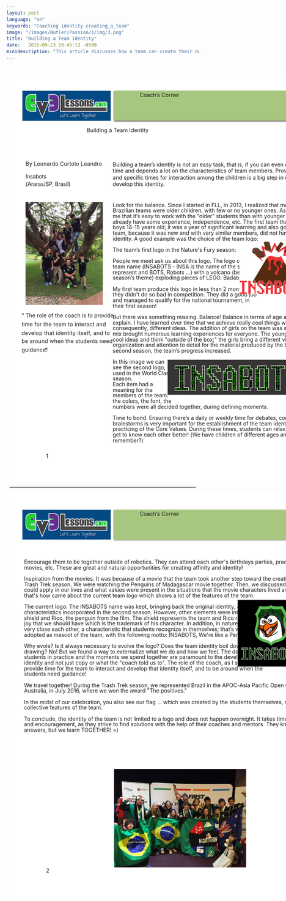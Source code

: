 ```yaml
---
layout: post
language: "en"
keywords: "Coaching identity creating_a_team"
image: "/images/Butler/Passion/1/img/3.png"
title: "Building a Team Identity"
date:   2016-09-23 19:45:13 -0500
minidescription: "This article discusses how a team can create their own identity."
---
```

﻿<?xml version="1.0" encoding="utf-8"?>
<html xml:lang="en" lang="en" xmlns="http://www.w3.org/1999/xhtml">
  <head>
    <meta http-equiv="Content-Style-Type" content="text/css" />
    <title>qbpQniEc</title>
    <link rel="stylesheet" type="text/css" href="/coachcorner/qbpQniEc/qbpQniEc.css" />
    <!--[if IE]><script type="text/javascript" src="/coachcorner/qbpQniEc/excanvas-compiled.js"></script><![endif]-->
    <script type="text/javascript" src="/coachcorner/qbpQniEc/qbpQniEc.js"> </script>
  </head>
  <body>
    <div style="margin:1ex;">
      <div style="width:100%">
        <!--<table style="border:0;width:100%;">
          <tbody>
            <tr>
              <td bgcolor="eeeeee" align="right">
                <font face="arial,sans-serif">
                  <b>Page 1</b>
                </font>
              </td>
            </tr>
          </tbody>
        </table>-->
      </div>
      <div style="position:relative;width:612pt;height:792pt;">
        <div style="position:absolute;left:0pt;top:0pt;width:100%;height:100%;clip:rect(0pt,612pt,792pt,0pt);" class="fmt-3"><span class="fmt-6" style="white-space:pre;"><div style="position:absolute;top:161.31pt;left:32pt;z-index:54;letter-spacing:.015em;">By Leonardo Curtolo Leandro </div></span><span class="fmt-9" style="white-space:pre;"><div style="position:absolute;top:459.31pt;left:24pt;z-index:58;letter-spacing:.008em;">“ The role of the coach is to provide </div></span><span class="fmt-9" style="white-space:pre;"><div style="position:absolute;top:476.31pt;left:24pt;z-index:59;letter-spacing:.02em;">time for the team to interact and </div></span><span class="fmt-9" style="white-space:pre;"><div style="position:absolute;top:493.31pt;left:24pt;z-index:60;letter-spacing:.024em;">develop that identity itself, and to </div></span><span class="fmt-9" style="white-space:pre;"><div style="position:absolute;top:509.31pt;left:24pt;z-index:61;letter-spacing:.018em;">be around when the students need </div></span><span class="fmt-9" style="white-space:pre;"><div style="position:absolute;top:526.31pt;left:24pt;z-index:62;letter-spacing:.028em;">guidance!</div></span><img style="position:absolute;left:25pt;top:24pt;width:174pt;height:60.0003pt;z-index:49;" src="/coachcorner/qbpQniEc/34ce081c00d8291c7f76c5dffde88a41.png" alt="Image_14_0" /><span class="fmt-7" style="white-space:pre;"><div style="position:absolute;top:186.38pt;left:32pt;z-index:56;letter-spacing:-.019em;">Insabots<span class="fmt-8"> </span></div></span><span class="fmt-7" style="white-space:pre;"><div style="position:absolute;top:201.38pt;left:32pt;z-index:57;letter-spacing:-.012em;">(Araras/SP, Brasil)</div></span><img style="position:absolute;left:32pt;top:243pt;width:152pt;height:202pt;z-index:64;" src="/coachcorner/qbpQniEc/cd2ab0e36821b5f67d8a9ad4755256ae.png" alt="Image_23_0" /><span class="fmt-9" style="white-space:pre;"><div style="position:absolute;top:526.31pt;left:69.91pt;z-index:63;letter-spacing:.128em;">”</div></span><span class="fmt-0" style="white-space:pre;"><div style="position:absolute;top:735.14pt;left:72pt;z-index:2;">1</div></span><img style="position:absolute;left:202.5pt;top:22.4pt;width:387.01pt;height:65.1599pt;z-index:50;" src="/coachcorner/qbpQniEc/6e47e8984368606f6e063300aba4e4d7.png" alt="Image_16_0" /><span class="fmt-4" style="white-space:pre;"><div style="position:absolute;top:26.24pt;left:256pt;z-index:52;letter-spacing:.005em;">Coach’s Corner</div></span><img style="position:absolute;left:205.5pt;top:23.56pt;width:381pt;height:60pt;z-index:51;" src="/coachcorner/qbpQniEc/28101f4ded12d4d5997fcf141843fbd9.png" alt="__rendered_path__51" /><span class="fmt-5" style="white-space:pre;"><div style="position:absolute;top:95.068pt;left:152pt;z-index:53;letter-spacing:.01em;">Building a Team Identity</div></span><span class="fmt-1" style="white-space:pre;"><div style="position:absolute;top:163.09pt;left:203pt;z-index:3;letter-spacing:-.001em;">Building a team’s identity is not an easy task, that is, if you can even call it a task. It takes </div></span><span class="fmt-1" style="white-space:pre;"><div style="position:absolute;top:175.09pt;left:203pt;z-index:4;">time and depends a lot on the characteristics of team members. Providing an environment </div></span><span class="fmt-1" style="white-space:pre;"><div style="position:absolute;top:188.09pt;left:203pt;z-index:5;">and specific times for interaction among the children is a big step in enabling the team to </div></span><span class="fmt-1" style="white-space:pre;"><div style="position:absolute;top:201.09pt;left:203pt;z-index:6;letter-spacing:-.002em;">develop this identity. </div></span><span class="fmt-2" style="white-space:pre;"><div style="position:absolute;top:242.09pt;left:203pt;z-index:8;">Look for the balance.<span class="fmt-3"> Since I started in FLL, in 2013, I realized that most members of </span></div></span><span style="white-space:pre;"><div style="position:absolute;top:253.09pt;left:203pt;z-index:9;">Brazilian teams were older children, with few or no younger ones. As a coach, it seems to </div></span><span style="white-space:pre;"><div style="position:absolute;top:264.09pt;left:203pt;z-index:10;">me that it’s easy to work with the “older” students than with younger ones, because they </div></span><span style="white-space:pre;"><div style="position:absolute;top:275.09pt;left:203pt;z-index:11;">already have some experience, independence, etc. The first team that I coached only had </div></span><span style="white-space:pre;"><div style="position:absolute;top:286.09pt;left:203pt;z-index:12;">boys 14-15 years old; it was a year of significant learning and also good results, but the </div></span><span style="white-space:pre;"><div style="position:absolute;top:297.09pt;left:203pt;z-index:13;">team, because it was new and with very similar members, did not have a well-defined </div></span><span style="white-space:pre;"><div style="position:absolute;top:308.09pt;left:203pt;z-index:14;letter-spacing:-.003em;">identity. A good example was the choice of the team logo: </div></span><img style="position:absolute;left:452pt;top:320pt;width:135pt;height:104pt;z-index:65;" src="/coachcorner/qbpQniEc/2dbf74ef891381cd4ff6ffecca2d0a42.png" alt="Image_25_0" /><span style="white-space:pre;"><div style="position:absolute;top:330.09pt;left:203pt;z-index:15;letter-spacing:-.001em;">The team’s first logo in the Nature's Fury season: </div></span><span style="white-space:pre;"><div style="position:absolute;top:352.09pt;left:203pt;z-index:16;">People we meet ask us about this logo. The logo consisted of the </div></span><span style="white-space:pre;"><div style="position:absolute;top:363.09pt;left:203pt;z-index:17;letter-spacing:-.001em;">team name (INSABOTS - INSA is the name of the school that we </div></span><span style="white-space:pre;"><div style="position:absolute;top:374.09pt;left:203pt;z-index:18;">represent and BOTS, Robots ...) with a volcano (because of that </div></span><span style="white-space:pre;"><div style="position:absolute;top:385.09pt;left:203pt;z-index:19;letter-spacing:-.001em;">season’s theme) exploding pieces of LEGO. Badaboom! </div></span><span style="white-space:pre;"><div style="position:absolute;top:407.09pt;left:203pt;z-index:20;">My first team produce this logo in less than 2 months and </div></span><span style="white-space:pre;"><div style="position:absolute;top:418.09pt;left:203pt;z-index:21;">they didn't do so bad in competition. They did a good job </div></span><span style="white-space:pre;"><div style="position:absolute;top:429.09pt;left:203pt;z-index:22;">and managed to qualify for the national tournament, in </div></span><span style="white-space:pre;"><div style="position:absolute;top:440.09pt;left:203pt;z-index:24;">their first season!  </div></span><span style="white-space:pre;"><div style="position:absolute;top:462.09pt;left:203pt;z-index:25;">But there was something missing. Balance! Balance in terms of age and gender. Let me </div></span><span style="white-space:pre;"><div style="position:absolute;top:473.09pt;left:203pt;z-index:27;">explain. I have learned over time that we achieve really cool things when we mix ages and, </div></span><span style="white-space:pre;"><div style="position:absolute;top:484.09pt;left:203pt;z-index:28;letter-spacing:-.001em;">consequently, different ideas. The addition of girls on the team was a very big step, and this </div></span><span style="white-space:pre;"><div style="position:absolute;top:495.09pt;left:203pt;z-index:29;">mix brought numerous learning experiences for everyone. The younger children have super </div></span><span style="white-space:pre;"><div style="position:absolute;top:506.09pt;left:203pt;z-index:30;">cool ideas and think "outside of the box;" the girls bring a different view, greater integration, </div></span><span style="white-space:pre;"><div style="position:absolute;top:517.09pt;left:203pt;z-index:31;">organization and attention to detail for the material produced by the team. Thus, in the </div></span><span style="white-space:pre;"><div style="position:absolute;top:528.09pt;left:203pt;z-index:32;letter-spacing:-.001em;">second season, the team’s progress increased. </div></span><img style="position:absolute;left:311pt;top:552pt;width:276pt;height:70pt;z-index:66;" src="/coachcorner/qbpQniEc/baa6014a2009bfecb84fe7c0bfc78c59.png" alt="Image_27_0" /><span style="white-space:pre;"><div style="position:absolute;top:550.09pt;left:203pt;z-index:33;">In this image we can </div></span><span style="white-space:pre;"><div style="position:absolute;top:561.09pt;left:203pt;z-index:34;">see the second logo, </div></span><span style="white-space:pre;"><div style="position:absolute;top:572.09pt;left:203pt;z-index:35;letter-spacing:-.004em;">used in the World Class </div></span><span style="white-space:pre;"><div style="position:absolute;top:583.09pt;left:203pt;z-index:36;">season. </div></span><span style="white-space:pre;"><div style="position:absolute;top:594.09pt;left:203pt;z-index:37;letter-spacing:.001em;">Each item had a </div></span><span style="white-space:pre;"><div style="position:absolute;top:605.09pt;left:203pt;z-index:38;">meaning for the </div></span><span style="white-space:pre;"><div style="position:absolute;top:616.09pt;left:203pt;z-index:39;letter-spacing:.001em;">members of the team: </div></span><span style="white-space:pre;"><div style="position:absolute;top:627.09pt;left:203pt;z-index:40;">the colors, the font, the </div></span><span style="white-space:pre;"><div style="position:absolute;top:638.09pt;left:203pt;z-index:42;">numbers were all decided together, during defining moments. </div></span><span class="fmt-2" style="white-space:pre;"><div style="position:absolute;top:660.09pt;left:203pt;z-index:44;letter-spacing:-.001em;">Time to bond.<span class="fmt-3"> Ensuring there’s a daily or weekly time for debates, conversations, and </span></div></span><span style="white-space:pre;"><div style="position:absolute;top:671.09pt;left:203pt;z-index:45;">brainstorms is very important for the establishment of the team identity and also for </div></span><span style="white-space:pre;"><div style="position:absolute;top:682.09pt;left:203pt;z-index:46;letter-spacing:-.001em;">practicing of the Core Values. During these times, students can relax, talk to each other and </div></span><span style="white-space:pre;"><div style="position:absolute;top:693.09pt;left:203pt;z-index:47;letter-spacing:-.001em;">get to know each other better! (We have children of different ages and school grades, </div></span><img style="position:absolute;left:0pt;top:0pt;width:612pt;height:792pt;z-index:1;" src="/coachcorner/qbpQniEc/0b27ea17e3e3b3ba27cc233b8992d2cd.png" alt="__rendered_path__1" /><span style="white-space:pre;"><div style="position:absolute;top:704.09pt;left:203pt;z-index:48;letter-spacing:.001em;">remember?) </div></span></div>
      </div>
      <div style="width:100%">
        <hr />
        <!--<table style="border:0;width:100%;">
          <tbody>
            <tr>
              <td bgcolor="eeeeee" align="right">
                <font face="arial,sans-serif">
                  <b>Page 2</b>
                </font>
              </td>
            </tr>
          </tbody>
        </table>-->
      </div>
      <div style="position:relative;width:612pt;height:792pt;">
        <div style="position:absolute;left:0pt;top:0pt;width:100%;height:100%;clip:rect(0pt,612pt,792pt,0pt);" class="fmt-11">
          <img style="position:absolute;left:25pt;top:33pt;width:174pt;height:58.9996pt;z-index:37;" src="/coachcorner/qbpQniEc/8621e7161f1d1c12b7881224d7a52b3a.png" alt="Image_14_0" />
          <img style="position:absolute;left:202.5pt;top:30.84pt;width:387.01pt;height:65.1599pt;z-index:38;" src="/coachcorner/qbpQniEc/6e47e8984368606f6e063300aba4e4d7.png" alt="Image_51_0" /><span class="fmt-13" style="white-space:pre;"><div style="position:absolute;top:34.24pt;left:256pt;z-index:40;letter-spacing:.005em;">Coach’s Corner</div></span><img style="position:absolute;left:205.5pt;top:32pt;width:381pt;height:60pt;z-index:39;" src="/coachcorner/qbpQniEc/28101f4ded12d4d5997fcf141843fbd9.png" alt="__rendered_path__39" /><span class="fmt-10" style="white-space:pre;"><div style="position:absolute;top:129.09pt;left:29pt;z-index:5;">Encourage them to be together outside of robotics.<span class="fmt-11"> They can attend each other's birthdays parties, practice a sport at school, go to the </span></div></span><span style="white-space:pre;"><div style="position:absolute;top:140.09pt;left:29pt;z-index:6;">movies, etc. These are great and natural opportunities for creating affinity and identity! </div></span><span class="fmt-10" style="white-space:pre;"><div style="position:absolute;top:162.09pt;left:29pt;z-index:8;">Inspiration from the movies.<span class="fmt-11"> It was because of a movie that the team took another step toward the creation of their identity during the </span></div></span><span style="white-space:pre;"><div style="position:absolute;top:173.09pt;left:29pt;z-index:9;letter-spacing:-.002em;">Trash Trek season. We were watching the Penguins of Madagascar movie together. Then, we discussed some scenes of the film that we </div></span><span style="white-space:pre;"><div style="position:absolute;top:184.09pt;left:29pt;z-index:10;">could apply in our lives and what values were present in the situations that the movie characters lived and what we learned from it! And </div></span><span style="white-space:pre;"><div style="position:absolute;top:195.09pt;left:29pt;z-index:11;">that's how came about the current team logo which shows a lot of the features of the team. </div></span><img style="position:absolute;left:448pt;top:210pt;width:132pt;height:131pt;z-index:41;" src="/coachcorner/qbpQniEc/fd6c8607151e137d5d12dd9b10d39d3c.png" alt="Image_53_0" /><span class="fmt-10" style="white-space:pre;"><div style="position:absolute;top:217.09pt;left:29pt;z-index:13;letter-spacing:-.001em;">The current logo:<span class="fmt-11"> The INSABOTS name was kept, bringing back the original identity, and </span></div></span><span style="white-space:pre;"><div style="position:absolute;top:228.09pt;left:29pt;z-index:14;">characteristics incorporated in the second season. However, other elements were introduced: the </div></span><span style="white-space:pre;"><div style="position:absolute;top:239.09pt;left:29pt;z-index:15;">shield and Rico, the penguin from the film. The shield represents the team and Rico represents the </div></span><span style="white-space:pre;"><div style="position:absolute;top:250.09pt;left:29pt;z-index:16;">joy that we should have which is the trademark of his character. In addition, in nature, penguins are </div></span><span style="white-space:pre;"><div style="position:absolute;top:261.09pt;left:29pt;z-index:17;letter-spacing:-.001em;">very close each other, a characteristic that students recognize in themselves; that’s why it was </div></span><span style="white-space:pre;"><div style="position:absolute;top:272.09pt;left:29pt;z-index:18;letter-spacing:-.001em;">adopted as mascot of the team, with the following motto: INSABOTS, We're like a Penguin's family! </div></span><span class="fmt-10" style="white-space:pre;"><div style="position:absolute;top:294.09pt;left:29pt;z-index:20;">Why evole?<span class="fmt-11"> Is it always necessary to evolve the logo? Does the team identity boil down to a </span></div></span><span style="white-space:pre;"><div style="position:absolute;top:305.09pt;left:29pt;z-index:21;">drawing? No! But we found a way to externalize what we do and how we feel. The daily life of </div></span><span style="white-space:pre;"><div style="position:absolute;top:316.09pt;left:29pt;z-index:22;">students in practice and the moments we spend together are paramount to the development of their </div></span><span style="white-space:pre;"><div style="position:absolute;top:327.09pt;left:29pt;z-index:23;">identity and not just copy or what the "coach told us to". The role of the coach, as I said earlier, is to </div></span><span style="white-space:pre;"><div style="position:absolute;top:338.09pt;left:29pt;z-index:24;">provide time for the team to interact and develop that identity itself, and to be around when the </div></span><span style="white-space:pre;"><div style="position:absolute;top:349.09pt;left:29pt;z-index:25;">students need guidance! </div></span><span class="fmt-10" style="white-space:pre;"><div style="position:absolute;top:371.09pt;left:29pt;z-index:27;letter-spacing:-.002em;">We travel together!<span class="fmt-11"> During the Trash Trek season, we represented Brazil in the APOC-Asia Pacific Open Championship in Sydney, </span></div></span><span style="white-space:pre;"><div style="position:absolute;top:382.09pt;left:29pt;z-index:28;">Australia, in July 2016, where we won the award "The positives." </div></span><span style="white-space:pre;"><div style="position:absolute;top:404.09pt;left:29pt;z-index:30;">In the midst of our celebration, you also see our flag ... which was created by the students themselves, representing the individual and </div></span><span style="white-space:pre;"><div style="position:absolute;top:415.09pt;left:29pt;z-index:31;letter-spacing:.001em;">collective features of the team. </div></span><span style="white-space:pre;"><div style="position:absolute;top:437.09pt;left:29pt;z-index:32;">To conclude, the identity of the team is not limited to a logo and does not happen overnight. It takes time. They need patience, hard work </div></span><span style="white-space:pre;"><div style="position:absolute;top:448.09pt;left:29pt;z-index:34;">and encouragement, as they strive <span class="fmt-12">to find solutions with the help of their coaches and mentors. They know that we don't have all the </span></div></span><span class="fmt-12" style="white-space:pre;"><div style="position:absolute;top:459.09pt;left:29pt;z-index:36;">answers, but we learn TOGETHER! =)<span class="fmt-11"> </span></div></span><img style="position:absolute;left:0pt;top:0pt;width:612pt;height:792pt;z-index:1;" src="/coachcorner/qbpQniEc/0b27ea17e3e3b3ba27cc233b8992d2cd.png" alt="__rendered_path__1" /><img style="position:absolute;left:205pt;top:542pt;width:260pt;height:194pt;z-index:3;" src="/coachcorner/qbpQniEc/cada2e827cc7a097e35d2e56318de234.png" alt="Image_49_0" /><span class="fmt-0" style="white-space:pre;"><div style="position:absolute;top:735.14pt;left:72pt;z-index:2;">2</div></span></div>
      </div>
    </div>
  </body>
</html>
